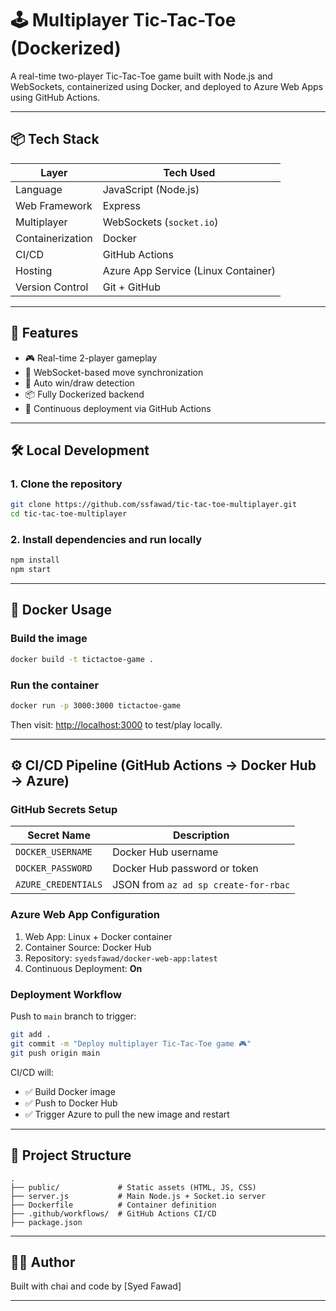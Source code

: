 # 🕹️ Multiplayer Tic-Tac-Toe (Dockerized)

A real-time two-player Tic-Tac-Toe game built with Node.js and WebSockets, containerized using Docker, and deployed to Azure Web Apps using GitHub Actions.

---

## 📦 Tech Stack

| Layer          | Tech Used                          |
|----------------|------------------------------------|
| Language       | JavaScript (Node.js)               |
| Web Framework  | Express                            |
| Multiplayer    | WebSockets (`socket.io`)           |
| Containerization | Docker                           |
| CI/CD          | GitHub Actions        |
| Hosting        | Azure App Service (Linux Container)|
| Version Control| Git + GitHub                       |

---

## 🚀 Features

- 🎮 Real-time 2-player gameplay
- 🔁 WebSocket-based move synchronization
- 🧠 Auto win/draw detection
- 📦 Fully Dockerized backend
- 🔄 Continuous deployment via GitHub Actions

---

## 🛠️ Local Development

### 1. Clone the repository

```bash
git clone https://github.com/ssfawad/tic-tac-toe-multiplayer.git
cd tic-tac-toe-multiplayer
```

### 2. Install dependencies and run locally

```bash
npm install
npm start
```
---

## 🐳 Docker Usage

### Build the image

```bash
docker build -t tictactoe-game .
```

### Run the container

```bash
docker run -p 3000:3000 tictactoe-game
```

Then visit: [http://localhost:3000](http://localhost:3000) to test/play locally.

---

## ⚙️ CI/CD Pipeline (GitHub Actions → Docker Hub → Azure)

### GitHub Secrets Setup

| Secret Name              | Description                            |
|--------------------------|----------------------------------------|
| `DOCKER_USERNAME`        | Docker Hub username                    |
| `DOCKER_PASSWORD`        | Docker Hub password or token           |
| `AZURE_CREDENTIALS`      | JSON from `az ad sp create-for-rbac`   |

### Azure Web App Configuration

1. Web App: Linux + Docker container
2. Container Source: Docker Hub
3. Repository: `syedsfawad/docker-web-app:latest`
4. Continuous Deployment: **On**

### Deployment Workflow

Push to `main` branch to trigger:

```bash
git add .
git commit -m "Deploy multiplayer Tic-Tac-Toe game 🎮"
git push origin main
```

CI/CD will:
- ✅ Build Docker image
- ✅ Push to Docker Hub
- ✅ Trigger Azure to pull the new image and restart

---

## 📂 Project Structure

```
.
├── public/             # Static assets (HTML, JS, CSS)
├── server.js           # Main Node.js + Socket.io server
├── Dockerfile          # Container definition
├── .github/workflows/  # GitHub Actions CI/CD
├── package.json
```

---

## 👨‍💻 Author

Built with chai and code by [Syed Fawad]

---
